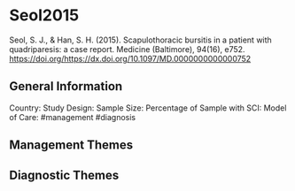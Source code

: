 # Seol2015
Seol, S. J., & Han, S. H. (2015). Scapulothoracic bursitis in a patient with quadriparesis: a case report. Medicine (Baltimore), 94(16), e752. https://doi.org/https://dx.doi.org/10.1097/MD.0000000000000752 

## General Information
Country: 
Study Design: 
Sample Size: 
Percentage of Sample with SCI:
Model of Care: #management #diagnosis

## Management Themes


## Diagnostic Themes
